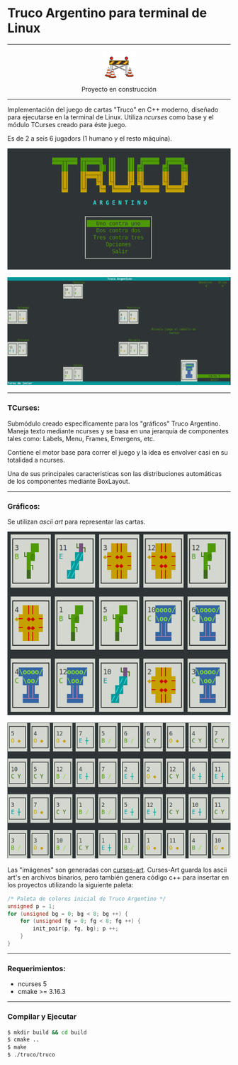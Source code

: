 # Truco Argentino para terminal de Linux

---

<div align="center">
    <img src="res/construction.jpg" alt="construction" width="75" height="75"><br>
Proyecto en construcción
</div>

---

Implementación del juego de cartas "Truco" en C++ moderno, diseñado para ejecutarse en la terminal de Linux. Utiliza *ncurses* como base y el módulo TCurses creado para éste juego.

Es de 2 a seis 6 jugadors (1 humano y el resto máquina).

![truco-title](res/truco-title.png)

![truco-round](res/truco-round.png)

---

### TCurses:
Submódulo creado específicamente para los "gráficos" Truco Argentino. Maneja texto mediante ncurses y se basa en una jerarquía de componentes tales como: Labels, Menu, Frames, Emergens, etc.

Contiene el motor base para correr el juego y la idea es envolver casi en su totalidad a ncurses.

Una de sus principales caracteristicas son las distribuciones automáticas de los componentes mediante BoxLayout.

---

### Gráficos:

Se utilizan *ascii art* para representar las cartas.

![big-cards](res/big-cards.png)

![small-cards](res/small-cards.png)

Las "imágenes" son generadas con [curses-art](https://github.com/codigoymate/curses-art). Curses-Art guarda los ascii art's en archivos binarios, pero también genera código c++ para insertar en los proyectos utilizando la siguiente paleta:
```c
/* Paleta de colores inicial de Truco Argentino */
unsigned p = 1;
for (unsigned bg = 0; bg < 8; bg ++) {
	for (unsigned fg = 0; fg < 8; fg ++) {
		init_pair(p, fg, bg); p ++;
	}
}
```

---

### Requerimientos:
* ncurses 5
* cmake >= 3.16.3

---

### Compilar y Ejecutar
```sh
$ mkdir build && cd build
$ cmake ..
$ make
$ ./truco/truco
```
